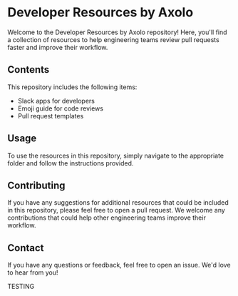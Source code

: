 # Developer Resources by Axolo
Welcome to the Developer Resources by Axolo repository! Here, you'll find a collection of resources to help engineering teams review pull requests faster and improve their workflow.

## Contents
This repository includes the following items:

- Slack apps for developers
- Emoji guide for code reviews
- Pull request templates

## Usage
To use the resources in this repository, simply navigate to the appropriate folder and follow the instructions provided.

## Contributing
If you have any suggestions for additional resources that could be included in this repository, please feel free to open a pull request. We welcome any contributions that could help other engineering teams improve their workflow.

## Contact
If you have any questions or feedback, feel free to open an issue. We'd love to hear from you!

TESTING 
